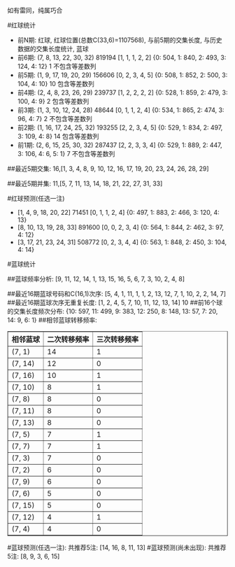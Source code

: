 <!-- 
.. title: 双色球2016081期(2016-07-14)数据分析报告
.. slug: slott-2016081-2016-07-14-report
.. date: 2016-07-15 08:00:00 UTC+08:00
.. tags: Lottery
.. link: 
.. description: 
.. type: text
-->

如有雷同，纯属巧合

<!-- TEASER_END-->

#红球统计

- 前N期: 红球, 红球位置(总数C(33,6)=1107568), 与前5期的交集长度, 与历史数据的交集长度统计, 蓝球
- 前6期: (7, 8, 13, 22, 30, 32) 819194 [1, 1, 1, 2, 2] {0: 504, 1: 840, 2: 493, 3: 124, 4: 12} 1 不包含等差数列
- 前5期: (1, 9, 17, 19, 20, 29) 156606 [0, 2, 3, 4, 5] {0: 508, 1: 852, 2: 500, 3: 104, 4: 10} 10 包含等差数列
- 前4期: (2, 4, 8, 23, 26, 29) 239737 [1, 2, 2, 2, 2] {0: 528, 1: 859, 2: 479, 3: 100, 4: 9} 2 包含等差数列
- 前3期: (1, 3, 10, 12, 24, 28) 48644 [0, 1, 1, 2, 4] {0: 534, 1: 865, 2: 474, 3: 96, 4: 7} 2 不包含等差数列
- 前2期: (1, 16, 17, 24, 25, 32) 193255 [2, 2, 3, 4, 5] {0: 529, 1: 834, 2: 497, 3: 109, 4: 8} 14 包含等差数列
- 前1期: (2, 6, 15, 25, 30, 32) 287437 [2, 2, 3, 3, 4] {0: 529, 1: 889, 2: 447, 3: 106, 4: 6, 5: 1} 7 不包含等差数列

##最近5期交集:
16,[1, 3, 4, 8, 9, 10, 12, 16, 17, 19, 20, 23, 24, 26, 28, 29]

##最近5期并集:
11,[5, 7, 11, 13, 14, 18, 21, 22, 27, 31, 33]

#红球预测(任选一注)

- [1, 4, 9, 18, 20, 22] 71451 [0, 1, 1, 2, 4] {0: 497, 1: 883, 2: 466, 3: 120, 4: 13}
- [8, 10, 13, 19, 28, 33] 891600 [0, 0, 2, 3, 4] {0: 564, 1: 844, 2: 462, 3: 97, 4: 12}
- [3, 17, 21, 23, 24, 31] 508772 [0, 2, 3, 4, 4] {0: 563, 1: 848, 2: 450, 3: 104, 4: 14}

#蓝球统计

##蓝球频率分析:
[9, 11, 12, 14, 1, 13, 15, 16, 5, 6, 7, 3, 10, 2, 4, 8]

##最近16期蓝球号码和C(16,1)次序:
 [5, 4, 1, 11, 1, 1, 2, 13, 12, 7, 1, 10, 2, 2, 14, 7]
##最近16期蓝球次序无重复长度:
 [1, 2, 4, 5, 7, 10, 11, 12, 13, 14] 10
##前16个球的交集长度频次分布:
{10: 597, 11: 499, 9: 383, 12: 250, 8: 148, 13: 57, 7: 20, 14: 9, 6: 1}
##相邻蓝球转移频率:
 <table border="1" class="table table-striped dataframe">
  <thead>
    <tr style="text-align: right;">
      <th>相邻蓝球</th>
      <th>二次转移频率</th>
      <th>三次转移频率</th>
    </tr>
  </thead>
  <tbody>
    <tr>
      <td>(7, 1)</td>
      <td>14</td>
      <td>1</td>
    </tr>
    <tr>
      <td>(7, 14)</td>
      <td>12</td>
      <td>0</td>
    </tr>
    <tr>
      <td>(7, 16)</td>
      <td>10</td>
      <td>1</td>
    </tr>
    <tr>
      <td>(7, 10)</td>
      <td>8</td>
      <td>1</td>
    </tr>
    <tr>
      <td>(7, 8)</td>
      <td>8</td>
      <td>0</td>
    </tr>
    <tr>
      <td>(7, 11)</td>
      <td>8</td>
      <td>0</td>
    </tr>
    <tr>
      <td>(7, 13)</td>
      <td>8</td>
      <td>0</td>
    </tr>
    <tr>
      <td>(7, 5)</td>
      <td>7</td>
      <td>1</td>
    </tr>
    <tr>
      <td>(7, 7)</td>
      <td>7</td>
      <td>1</td>
    </tr>
    <tr>
      <td>(7, 3)</td>
      <td>7</td>
      <td>0</td>
    </tr>
    <tr>
      <td>(7, 2)</td>
      <td>6</td>
      <td>0</td>
    </tr>
    <tr>
      <td>(7, 9)</td>
      <td>6</td>
      <td>0</td>
    </tr>
    <tr>
      <td>(7, 6)</td>
      <td>5</td>
      <td>0</td>
    </tr>
    <tr>
      <td>(7, 15)</td>
      <td>5</td>
      <td>0</td>
    </tr>
    <tr>
      <td>(7, 12)</td>
      <td>4</td>
      <td>1</td>
    </tr>
    <tr>
      <td>(7, 4)</td>
      <td>4</td>
      <td>0</td>
    </tr>
  </tbody>
</table>
#蓝球预测(任选一注):
共推荐5注: [14, 16, 8, 11, 13]
#蓝球预测(尚未出现):
共推荐5注: [8, 9, 3, 6, 15]

